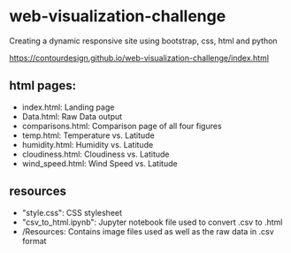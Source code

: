 # web-visualization-challenge
Creating a dynamic responsive site using bootstrap, css, html and python

https://contourdesign.github.io/web-visualization-challenge/index.html

## html pages:

- index.html: Landing page
- Data.html: Raw Data output
- comparisons.html: Comparison page of all four figures
- temp.html: Temperature vs. Latitude
- humidity.html: Humidity vs. Latitude
- cloudiness.html: Cloudiness vs. Latitude
- wind_speed.html: Wind Speed vs. Latitude

## resources

- "style.css": CSS stylesheet
- "csv_to_html.ipynb": Jupyter notebook file used to convert .csv to .html
- /Resources: Contains image files used as well as the raw data in .csv format
